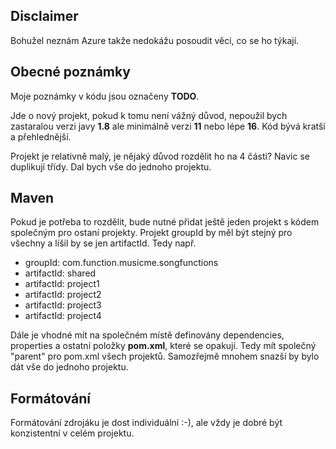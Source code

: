 ## Disclaimer
Bohužel neznám Azure takže nedokážu posoudit věci, co se ho týkají.

## Obecné poznámky
Moje poznámky v kódu jsou označeny **TODO**.

Jde o nový projekt, pokud k tomu není vážný důvod, nepoužil bych zastaralou verzi javy **1.8** ale 
minimálně verzi **11** nebo lépe **16**. Kód bývá kratší a přehlednější.

Projekt je relativně malý, je nějaký důvod rozdělit ho na 4 části? Navic se duplikují třídy. Dal bych 
vše do jednoho projektu.

## Maven
Pokud je potřeba to rozdělit, bude nutné přidat ještě jeden projekt s kódem společným pro ostaní projekty.
Projekt groupId by měl být stejný pro všechny a lišil by se jen artifactId. Tedy např.

* groupId: com.function.musicme.songfunctions
* artifactId: shared
* artifactId: project1
* artifactId: project2
* artifactId: project3
* artifactId: project4

Dále je vhodné mít na společném místě definovány dependencies, properties a ostatní 
položky **pom.xml**, které se opakují. Tedy mít společný "parent" pro pom.xml všech projektů. 
Samozřejmě mnohem snazší by bylo dát vše do jednoho projektu.

## Formátování
Formátování zdrojáku je dost individuální :-), ale vždy je dobré být konzistentní v celém projektu.
